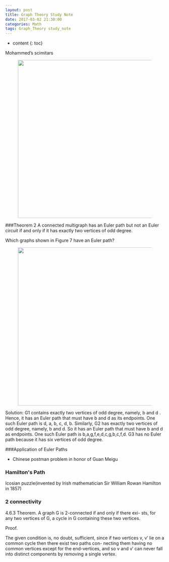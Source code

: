 ```yaml
---
layout: post
title: Graph Theory Study Note
date: 2017-03-02 21:30:00
categories: Math
tags: Graph_Theory study_note
---
```

* content
{: toc}

Mohammed’s scimitars

<figure>
<img src = "{{root_url | prepend: site.baseurl}}/asset/graph_theory/pic/study-note/s-n-a-mohammed-scimitars.png" width = "500">
</figure>



###Theorem 2
A connected multigraph has an Euler path but not an Euler circuit if and only if it has exactly two vertices of odd degree.



Which graphs shown in Figure 7 have an Euler path?

<figure>
<img src = "{{root_url | prepend: site.baseurl}}/asset/graph_theory/pic/study-note/s-n-b-euler-g.png" width = "500">
</figure>

Solution: G1 contains exactly two vertices of odd degree, namely, b and d . Hence, it has an Euler path that must have b and d as its endpoints. One such Euler path is d, a, b, c, d, b. Similarly, G2 has exactly two vertices of odd degree, namely, b and d. So it has an Euler path that must have b and d as endpoints. One such Euler path is b,a,g,f,e,d,c,g,b,c,f,d. G3 has no Euler path because it has six vertices of odd degree.

###Application of Euler Paths

* Chinese postman problem in honor of Guan Meigu


### Hamilton's Path

Icosian puzzle(invented by Irish mathematician Sir William Rowan Hamilton in 1857)



### 2 connectivity

4.6.3 Theorem. A graph G is 2-connected if and only if there exi- sts, for any two vertices of G, a cycle in G containing these two vertices.


Proof. 

The given condition is, no doubt, sufficient, since if two vertices v, v′ lie on a common cycle then there exist two paths con- necting them having no common vertices except for the end-vertices, and so v and v′ can never fall into distinct components by removing a single vertex.


